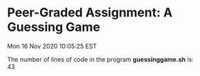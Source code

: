 # Peer-Graded Assignment: A Guessing Game
Mon 16 Nov 2020 10:05:25 EST
  
The number of lines of code in the program **guessinggame.sh** is:  
43
